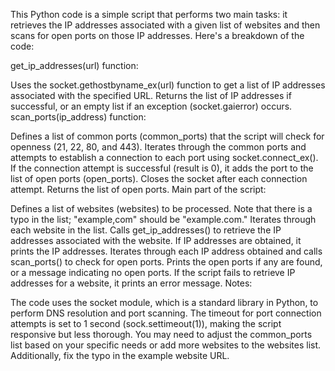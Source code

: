 This Python code is a simple script that performs two main tasks: it retrieves the IP addresses associated with a given list of websites and then scans for open ports on those IP addresses. Here's a breakdown of the code:

get_ip_addresses(url) function:

Uses the socket.gethostbyname_ex(url) function to get a list of IP addresses associated with the specified URL.
Returns the list of IP addresses if successful, or an empty list if an exception (socket.gaierror) occurs.
scan_ports(ip_address) function:

Defines a list of common ports (common_ports) that the script will check for openness (21, 22, 80, and 443).
Iterates through the common ports and attempts to establish a connection to each port using socket.connect_ex().
If the connection attempt is successful (result is 0), it adds the port to the list of open ports (open_ports).
Closes the socket after each connection attempt.
Returns the list of open ports.
Main part of the script:

Defines a list of websites (websites) to be processed. Note that there is a typo in the list; "example,com" should be "example.com."
Iterates through each website in the list.
Calls get_ip_addresses() to retrieve the IP addresses associated with the website.
If IP addresses are obtained, it prints the IP addresses.
Iterates through each IP address obtained and calls scan_ports() to check for open ports.
Prints the open ports if any are found, or a message indicating no open ports.
If the script fails to retrieve IP addresses for a website, it prints an error message.
Notes:

The code uses the socket module, which is a standard library in Python, to perform DNS resolution and port scanning.
The timeout for port connection attempts is set to 1 second (sock.settimeout(1)), making the script responsive but less thorough.
You may need to adjust the common_ports list based on your specific needs or add more websites to the websites list. Additionally, fix the typo in the example website URL.
